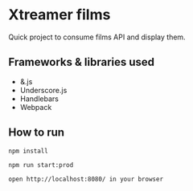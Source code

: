 # Xtreamer films

Quick project to consume films API and display them.

## Frameworks & libraries used
* &.js
* Underscore.js
* Handlebars
* Webpack

## How to run
`npm install`

`npm run start:prod`

`open http://localhost:8080/ in your browser`